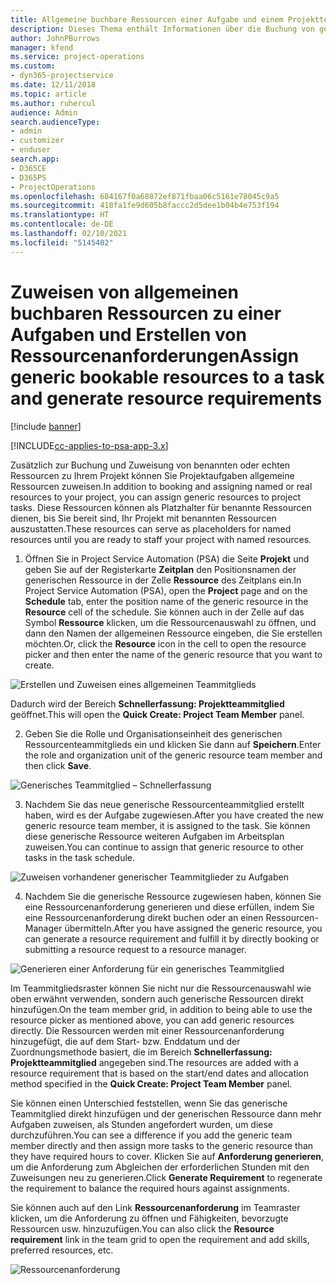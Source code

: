 ```yaml
---
title: Allgemeine buchbare Ressourcen einer Aufgabe und einem Projektteam zuweisen
description: Dieses Thema enthält Informationen über die Buchung von generischen Ressourcen für Aufgaben und Projektteams.
author: JohnPBurrows
manager: kfend
ms.service: project-operations
ms.custom:
- dyn365-projectservice
ms.date: 12/11/2018
ms.topic: article
ms.author: ruhercul
audience: Admin
search.audienceType:
- admin
- customizer
- enduser
search.app:
- D365CE
- D365PS
- ProjectOperations
ms.openlocfilehash: 684167f0a68872ef871fbaa06c5161e78045c9a5
ms.sourcegitcommit: 418fa1fe9d605b8faccc2d5dee1b04b4e753f194
ms.translationtype: HT
ms.contentlocale: de-DE
ms.lasthandoff: 02/10/2021
ms.locfileid: "5145402"
---
```

# <a name="assign-generic-bookable-resources-to-a-task-and-generate-resource-requirements"></a><span data-ttu-id="9b03b-103">Zuweisen von allgemeinen buchbaren Ressourcen zu einer Aufgaben und Erstellen von Ressourcenanforderungen</span><span class="sxs-lookup"><span data-stu-id="9b03b-103">Assign generic bookable resources to a task and generate resource requirements</span></span> 

[!include [banner](../includes/psa-now-project-operations.md)]

[!INCLUDE[cc-applies-to-psa-app-3.x](../includes/cc-applies-to-psa-app-3x.md)]

<span data-ttu-id="9b03b-104">Zusätzlich zur Buchung und Zuweisung von benannten oder echten Ressourcen zu Ihrem Projekt können Sie Projektaufgaben allgemeine Ressourcen zuweisen.</span><span class="sxs-lookup"><span data-stu-id="9b03b-104">In addition to booking and assigning named or real resources to your project, you can assign generic resources to project tasks.</span></span> <span data-ttu-id="9b03b-105">Diese Ressourcen können als Platzhalter für benannte Ressourcen dienen, bis Sie bereit sind, Ihr Projekt mit benannten Ressourcen auszustatten.</span><span class="sxs-lookup"><span data-stu-id="9b03b-105">These resources can serve as placeholders for named resources until you are ready to staff your project with named resources.</span></span> 

1. <span data-ttu-id="9b03b-106">Öffnen Sie in Project Service Automation (PSA) die Seite **Projekt** und geben Sie auf der Registerkarte **Zeitplan** den Positionsnamen der generischen Ressource in der Zelle **Ressource** des Zeitplans ein.</span><span class="sxs-lookup"><span data-stu-id="9b03b-106">In Project Service Automation (PSA), open the **Project** page and on the **Schedule** tab, enter the position name of the generic resource in the **Resource** cell of the schedule.</span></span> <span data-ttu-id="9b03b-107">Sie können auch in der Zelle auf das Symbol **Ressource** klicken, um die Ressourcenauswahl zu öffnen, und dann den Namen der allgemeinen Ressource eingeben, die Sie erstellen möchten.</span><span class="sxs-lookup"><span data-stu-id="9b03b-107">Or, click the **Resource** icon in the cell to open the resource picker and then enter the name of the generic resource that you want to create.</span></span>

![Erstellen und Zuweisen eines allgemeinen Teammitglieds](media/RM-how-to-9.png)

<span data-ttu-id="9b03b-109">Dadurch wird der Bereich **Schnellerfassung: Projektteammitglied** geöffnet.</span><span class="sxs-lookup"><span data-stu-id="9b03b-109">This will open the **Quick Create: Project Team Member** panel.</span></span> 

2. <span data-ttu-id="9b03b-110">Geben Sie die Rolle und Organisationseinheit des generischen Ressourcenteammitglieds ein und klicken Sie dann auf **Speichern**.</span><span class="sxs-lookup"><span data-stu-id="9b03b-110">Enter the role and organization unit of the generic resource team member and then click **Save**.</span></span>

![Generisches Teammitglied – Schnellerfassung](media/RM-how-to-10.png)

3. <span data-ttu-id="9b03b-112">Nachdem Sie das neue generische Ressourcenteammitglied erstellt haben, wird es der Aufgabe zugewiesen.</span><span class="sxs-lookup"><span data-stu-id="9b03b-112">After you have created the new generic resource team member, it is assigned to the task.</span></span> <span data-ttu-id="9b03b-113">Sie können diese generische Ressource weiteren Aufgaben im Arbeitsplan zuweisen.</span><span class="sxs-lookup"><span data-stu-id="9b03b-113">You can continue to assign that generic resource to other tasks in the task schedule.</span></span>

![Zuweisen vorhandener generischer Teammitglieder zu Aufgaben](media/RM-how-to-11.png)

4. <span data-ttu-id="9b03b-115">Nachdem Sie die generische Ressource zugewiesen haben, können Sie eine Ressourcenanforderung generieren und diese erfüllen, indem Sie eine Ressourcenanforderung direkt buchen oder an einen Ressourcen-Manager übermitteln.</span><span class="sxs-lookup"><span data-stu-id="9b03b-115">After you have assigned the generic resource, you can generate a resource requirement and fulfill it by directly booking or submitting a resource request to a resource manager.</span></span>

![Generieren einer Anforderung für ein generisches Teammitglied](media/RM-how-to-12.png)

<span data-ttu-id="9b03b-117">Im Teammitgliedsraster können Sie nicht nur die Ressourcenauswahl wie oben erwähnt verwenden, sondern auch generische Ressourcen direkt hinzufügen.</span><span class="sxs-lookup"><span data-stu-id="9b03b-117">On the team member grid, in addition to being able to use the resource picker as mentioned above, you can add generic resources directly.</span></span> <span data-ttu-id="9b03b-118">Die Ressourcen werden mit einer Ressourcenanforderung hinzugefügt, die auf dem Start- bzw. Enddatum und der Zuordnungsmethode basiert, die im Bereich **Schnellerfassung: Projektteammitglied** angegeben sind.</span><span class="sxs-lookup"><span data-stu-id="9b03b-118">The resources are added with a resource requirement that is based on the start/end dates and allocation method specified in the **Quick Create: Project Team Member** panel.</span></span>

<span data-ttu-id="9b03b-119">Sie können einen Unterschied feststellen, wenn Sie das generische Teammitglied direkt hinzufügen und der generischen Ressource dann mehr Aufgaben zuweisen, als Stunden angefordert wurden, um diese durchzuführen.</span><span class="sxs-lookup"><span data-stu-id="9b03b-119">You can see a difference if you add the generic team member directly and then assign more tasks to the generic resource than they have required hours to cover.</span></span> <span data-ttu-id="9b03b-120">Klicken Sie auf **Anforderung generieren**, um die Anforderung zum Abgleichen der erforderlichen Stunden mit den Zuweisungen neu zu generieren.</span><span class="sxs-lookup"><span data-stu-id="9b03b-120">Click **Generate Requirement** to regenerate the requirement to balance the required hours against assignments.</span></span>

<span data-ttu-id="9b03b-121">Sie können auch auf den Link **Ressourcenanforderung** im Teamraster klicken, um die Anforderung zu öffnen und Fähigkeiten, bevorzugte Ressourcen usw. hinzuzufügen.</span><span class="sxs-lookup"><span data-stu-id="9b03b-121">You can also click the **Resource requirement** link in the team grid to open the requirement and add skills, preferred resources, etc.</span></span>

![Ressourcenanforderung](media/RM-how-to-13.png)

